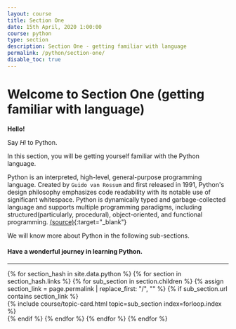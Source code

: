 ```yaml
---
layout: course
title: Section One
date: 15th April, 2020 1:00:00
course: python
type: section
description: Section One - getting familiar with language
permalink: /python/section-one/
disable_toc: true
---
```


# Welcome to Section One (getting familiar with language)

__Hello!__

Say _Hi_ to Python.

In this section, you will be getting yourself familiar with the Python language.

Python is an interpreted, high-level, general-purpose programming language. Created by `Guido van Rossum` and first
released in 1991, Python's design philosophy emphasizes code readability with its notable use of significant
whitespace. Python is dynamically typed and garbage-collected language and supports multiple programming paradigms, including structured(particularly, procedural), object-oriented, and functional programming.
[(source)](https://en.wikipedia.org/wiki/Python_%28programming_language%29){:target="_blank"}

We will know more about Python in the following sub-sections.

#### Have a wonderful journey in learning Python.

<div class="section-index">
  <hr class="panel-line">

  <div class="container-fluid">
    <div class="row">
    {% for section_hash in site.data.python %}
      {% for section in section_hash.links %}
        {% for sub_section in section.children %}
          {% assign section_link = page.permalink | replace_first: "/", "" %}
          {% if sub_section.url contains section_link %}
            <div class="col-md-6">
              {% include course/topic-card.html
                          topic=sub_section index=forloop.index %}
            </div>
          {% endif %}
        {% endfor %}
      {% endfor %}
    {% endfor %}
    </div>
  </div>
</div>
